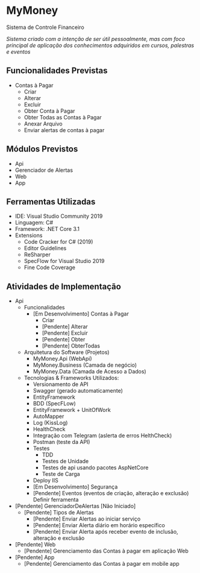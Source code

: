 # MyMoney
Sistema de Controle Financeiro

*Sistema criado com a intenção de ser útil pessoalmente, mas com foco principal de aplicação dos conhecimentos adquiridos em cursos, palestras e eventos*

## Funcionalidades Previstas
- Contas à Pagar
  - Criar
  - Alterar
  - Excluir
  - Obter Conta à Pagar
  - Obter Todas as Contas à Pagar
  - Anexar Arquivo
  - Enviar alertas de contas à pagar
  
## Módulos Previstos
- Api
- Gerenciador de Alertas
- Web
- App

## Ferramentas Utilizadas
- IDE: Visual Studio Community 2019
- Linguagem: C#
- Framework: .NET Core 3.1
- Extensions
  - Code Cracker for C# (2019)
  - Editor Guidelines
  - ReSharper
  - SpecFlow for Visual Studio 2019
  - Fine Code Coverage

## Atividades de Implementação
- Api
  - Funcionalidades
    - [Em Desenvolvimento] Contas à Pagar 
      - Criar 
      - [Pendente] Alterar
      - [Pendente] Excluir
      - [Pendente] Obter
      - [Pendente] ObterTodas
  - Arquitetura do Software (Projetos)
    - MyMoney.Api (WebApi)
    - MyMoney.Business (Camada de negócio)
    - MyMoney.Data (Camada de Acesso a Dados)
  - Tecnologias & Frameworks Utilizados:
    - Versionamento de API
    - Swagger (gerado automaticamente)
    - EntityFramework
    - BDD (SpecFLow)			
    - EntityFramework + UnitOfWork
    - AutoMapper    
    - Log (KissLog)
    - HealthCheck
    - Integração com Telegram (aslerta de erros HelthCheck)    
    - Postman (teste da API)
    - Testes
      - TDD
      - Testes de Unidade
      - Testes de api usando pacotes AspNetCore
      - Teste de Carga
    - Deploy IIS
    - [Em Desenvolvimento] Segurança
    - [Pendente] Eventos (eventos de criação, alteração e exclusão) Definir ferramenta
- [Pendente] GerenciadorDeAlertas [Não Iniciado]
  - [Pendente] Tipos de Alertas
    - [Pendente] Enviar Alertas ao iniciar serviço
    - [Pendente] Enviar Alerta diário em horário específico
    - [Pendente] Enviar Alerta após receber evento de inclusão, alteração e exclusão
- [Pendente] Web
  - [Pendente] Gerenciamento das Contas à pagar em aplicação Web
- [Pendente] App
  - [Pendente] Gerenciamento das Contas à pagar em mobile app

